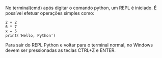 No terminal(cmd) após digitar o comando python, um REPL é iniciado. É possível efetuar operações simples como:

```
2 + 2
6 * 7
x = 5
print('Hello, Python')
```
Para sair do REPL Python e voltar para o terminal normal, no Windows devem ser pressionadas as teclas CTRL+Z e ENTER.

